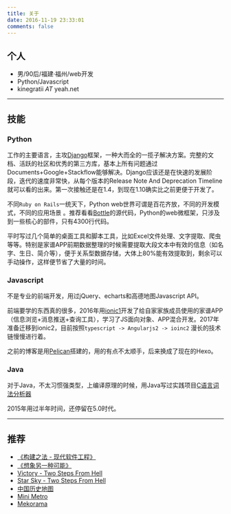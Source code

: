 ```yaml
---
title: 关于
date: 2016-11-19 23:33:01
comments: false
---
```


##  个人

- 男/90后/福建·福州/web开发
- Python/Javascript
- kinegratii *AT* yeah.net

---

## 技能

### Python

工作的主要语言，主攻[Django](https://www.djangoproject.com/)框架，一种大而全的一揽子解决方案。完整的文档、活跃的社区和优秀的第三方库，基本上所有问题通过Documents+Google+Stackflow能够解决。Django应该还是在快速的发展阶段，迭代的速度非常快，从每个版本的Release Note And Deprecation Timeline就可以看的出来。第一次接触还是在1.4，到现在1.10确实比之前更便于开发了。

不同`Ruby on Rails`一统天下，Python web世界可谓是百花齐放，不同的开发模式，不同的应用场景 。推荐看看[Bottle](http://www.bottlepy.org/docs/dev/)的源代码，Python的web微框架，只涉及到一些核心的部件，只有4300行代码。

平时写过几个简单的桌面工具和脚本工具，比如Excel文件处理、文字提取、爬虫等等。特别是家谱APP前期数据整理的时候需要提取大段文本中有效的信息（如名字、生日、简介等），便于关系型数据存储，大体上80%能有效提取到，剩余可以手动操作，这样便节省了大量的时间。

### Javascript

不是专业的前端开发，用过jQuery、echarts和高德地图Javascript API。

前端要学的东西真的很多，2016年用[ionic1](http://ionicframework.com/)开发了给自家家族成员使用的家谱APP（信息浏览+消息推送+查询工具），学习了JS面向对象、APP混合开发。2017年准备迁移到ionic2，目前按照`typescript -> Angularjs2 -> ioinc2` 漫长的技术链慢慢进行着。

之前的博客是用[Pelican](https://getpelican.com)搭建的，用的有点不太顺手，后来换成了现在的Hexo。

### Java

对于Java，不太习惯强类型，上编译原理的时候，用Java写过实践项目[C语言词法分析器](https://www.oschina.net/p/lexer)

2015年用过半年时间，还停留在5.0时代。

---

## 推荐

- [《构建之法 - 现代软件工程》](https://book.douban.com/subject/25965995/)
- [《想象另一种可能》](https://book.douban.com/subject/26614057/)
- [Victory - Two Steps From Hell](http://music.163.com/m/song?id=31654455)
- [Star Sky - Two Steps From Hell](http://music.163.com/m/song?id=31654479)
- [中国历史地图](http://www.bilibili.com/video/av3652382/)
- [Mini Metro](http://dinopoloclub.com/minimetro/)
- [Mekorama](http://www.mekorama.com/)
